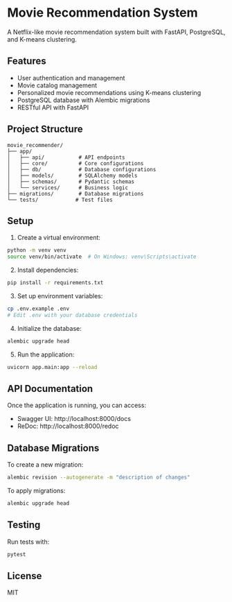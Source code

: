 # Movie Recommendation System

A Netflix-like movie recommendation system built with FastAPI, PostgreSQL, and K-means clustering.

## Features

- User authentication and management
- Movie catalog management
- Personalized movie recommendations using K-means clustering
- PostgreSQL database with Alembic migrations
- RESTful API with FastAPI

## Project Structure

```
movie_recommender/
├── app/
│   ├── api/           # API endpoints
│   ├── core/          # Core configurations
│   ├── db/            # Database configurations
│   ├── models/        # SQLAlchemy models
│   ├── schemas/       # Pydantic schemas
│   └── services/      # Business logic
├── migrations/        # Database migrations
└── tests/            # Test files
```

## Setup

1. Create a virtual environment:
```bash
python -m venv venv
source venv/bin/activate  # On Windows: venv\Scripts\activate
```

2. Install dependencies:
```bash
pip install -r requirements.txt
```

3. Set up environment variables:
```bash
cp .env.example .env
# Edit .env with your database credentials
```

4. Initialize the database:
```bash
alembic upgrade head
```

5. Run the application:
```bash
uvicorn app.main:app --reload
```

## API Documentation

Once the application is running, you can access:
- Swagger UI: http://localhost:8000/docs
- ReDoc: http://localhost:8000/redoc

## Database Migrations

To create a new migration:
```bash
alembic revision --autogenerate -m "description of changes"
```

To apply migrations:
```bash
alembic upgrade head
```

## Testing

Run tests with:
```bash
pytest
```

## License

MIT 